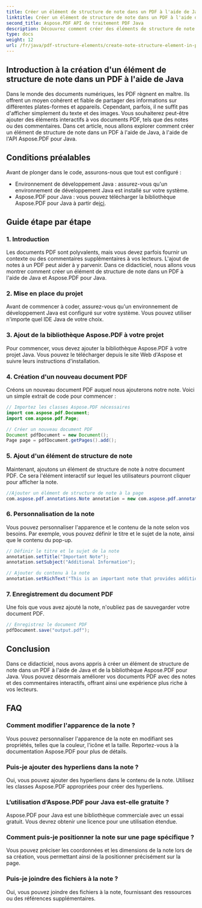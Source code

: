 ```yaml
---
title: Créer un élément de structure de note dans un PDF à l'aide de Java
linktitle: Créer un élément de structure de note dans un PDF à l'aide de Java
second_title: Aspose.PDF API de traitement PDF Java
description: Découvrez comment créer des éléments de structure de note interactifs dans des PDF à l'aide de Java avec Aspose.PDF pour Java. Améliorez vos documents avec des notes informatives.
type: docs
weight: 12
url: /fr/java/pdf-structure-elements/create-note-structure-element-in-pdf-using-java/
---
```


## Introduction à la création d'un élément de structure de note dans un PDF à l'aide de Java

Dans le monde des documents numériques, les PDF règnent en maître. Ils offrent un moyen cohérent et fiable de partager des informations sur différentes plates-formes et appareils. Cependant, parfois, il ne suffit pas d'afficher simplement du texte et des images. Vous souhaiterez peut-être ajouter des éléments interactifs à vos documents PDF, tels que des notes ou des commentaires. Dans cet article, nous allons explorer comment créer un élément de structure de note dans un PDF à l'aide de Java, à l'aide de l'API Aspose.PDF pour Java.

## Conditions préalables

Avant de plonger dans le code, assurons-nous que tout est configuré :

- Environnement de développement Java : assurez-vous qu'un environnement de développement Java est installé sur votre système.
-  Aspose.PDF pour Java : vous pouvez télécharger la bibliothèque Aspose.PDF pour Java à partir de[ici](https://releases.aspose.com/pdf/java/).

## Guide étape par étape

### 1. Introduction

Les documents PDF sont polyvalents, mais vous devez parfois fournir un contexte ou des commentaires supplémentaires à vos lecteurs. L'ajout de notes à un PDF peut aider à y parvenir. Dans ce didacticiel, nous allons vous montrer comment créer un élément de structure de note dans un PDF à l'aide de Java et Aspose.PDF pour Java.

### 2. Mise en place du projet

Avant de commencer à coder, assurez-vous qu'un environnement de développement Java est configuré sur votre système. Vous pouvez utiliser n'importe quel IDE Java de votre choix.

### 3. Ajout de la bibliothèque Aspose.PDF à votre projet

Pour commencer, vous devez ajouter la bibliothèque Aspose.PDF à votre projet Java. Vous pouvez le télécharger depuis le site Web d'Aspose et suivre leurs instructions d'installation.

### 4. Création d'un nouveau document PDF

Créons un nouveau document PDF auquel nous ajouterons notre note. Voici un simple extrait de code pour commencer :

```java
// Importez les classes Aspose.PDF nécessaires
import com.aspose.pdf.Document;
import com.aspose.pdf.Page;

// Créer un nouveau document PDF
Document pdfDocument = new Document();
Page page = pdfDocument.getPages().add();
```

### 5. Ajout d'un élément de structure de note

Maintenant, ajoutons un élément de structure de note à notre document PDF. Ce sera l'élément interactif sur lequel les utilisateurs pourront cliquer pour afficher la note.

```java
//Ajouter un élément de structure de note à la page
com.aspose.pdf.annotations.Note annotation = new com.aspose.pdf.annotations.Note(page, new com.aspose.pdf.Rectangle(100, 100, 200, 200));
```

### 6. Personnalisation de la note

Vous pouvez personnaliser l'apparence et le contenu de la note selon vos besoins. Par exemple, vous pouvez définir le titre et le sujet de la note, ainsi que le contenu du pop-up.

```java
// Définir le titre et le sujet de la note
annotation.setTitle("Important Note");
annotation.setSubject("Additional Information");

// Ajouter du contenu à la note
annotation.setRichText("This is an important note that provides additional information.");
```

### 7. Enregistrement du document PDF

Une fois que vous avez ajouté la note, n'oubliez pas de sauvegarder votre document PDF.

```java
// Enregistrez le document PDF
pdfDocument.save("output.pdf");
```

## Conclusion

Dans ce didacticiel, nous avons appris à créer un élément de structure de note dans un PDF à l'aide de Java et de la bibliothèque Aspose.PDF pour Java. Vous pouvez désormais améliorer vos documents PDF avec des notes et des commentaires interactifs, offrant ainsi une expérience plus riche à vos lecteurs.

## FAQ

### Comment modifier l'apparence de la note ?

Vous pouvez personnaliser l'apparence de la note en modifiant ses propriétés, telles que la couleur, l'icône et la taille. Reportez-vous à la documentation Aspose.PDF pour plus de détails.

### Puis-je ajouter des hyperliens dans la note ?

Oui, vous pouvez ajouter des hyperliens dans le contenu de la note. Utilisez les classes Aspose.PDF appropriées pour créer des hyperliens.

### L’utilisation d’Aspose.PDF pour Java est-elle gratuite ?

Aspose.PDF pour Java est une bibliothèque commerciale avec un essai gratuit. Vous devrez obtenir une licence pour une utilisation étendue.

### Comment puis-je positionner la note sur une page spécifique ?

Vous pouvez préciser les coordonnées et les dimensions de la note lors de sa création, vous permettant ainsi de la positionner précisément sur la page.

### Puis-je joindre des fichiers à la note ?

Oui, vous pouvez joindre des fichiers à la note, fournissant des ressources ou des références supplémentaires.